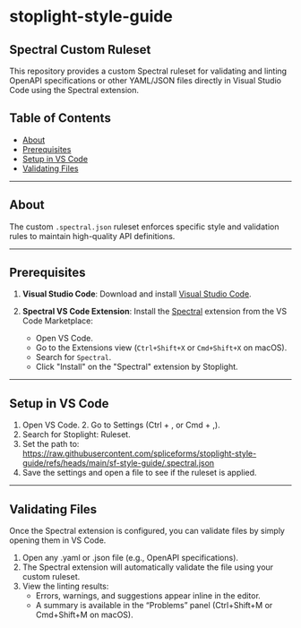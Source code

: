 # stoplight-style-guide

## Spectral Custom Ruleset

This repository provides a custom Spectral ruleset for validating and linting OpenAPI specifications or other YAML/JSON files directly in Visual Studio Code using the Spectral extension.

## Table of Contents

- [About](#about)
- [Prerequisites](#prerequisites)
- [Setup in VS Code](#setup-in-vs-code)
- [Validating Files](#validating-files)

---

## About

The custom `.spectral.json` ruleset enforces specific style and validation rules to maintain high-quality API definitions.

---

## Prerequisites

1. **Visual Studio Code**:
   Download and install [Visual Studio Code](https://code.visualstudio.com/).

2. **Spectral VS Code Extension**:
   Install the [Spectral](https://marketplace.visualstudio.com/items?itemName=stoplight.spectral) extension from the VS Code Marketplace:
   - Open VS Code.
   - Go to the Extensions view (`Ctrl+Shift+X` or `Cmd+Shift+X` on macOS).
   - Search for `Spectral`.
   - Click "Install" on the "Spectral" extension by Stoplight.

---
## Setup in VS Code

  1.	Open VS Code.
 	2.	Go to Settings (Ctrl + , or Cmd + ,).
  3.	Search for Stoplight: Ruleset.
  4.	Set the path to:  https://raw.githubusercontent.com/spliceforms/stoplight-style-guide/refs/heads/main/sf-style-guide/.spectral.json
  5.	Save the settings and open a file to see if the ruleset is applied.

---
## Validating Files

Once the Spectral extension is configured, you can validate files by simply opening them in VS Code.

   1. Open any .yaml or .json file (e.g., OpenAPI specifications).
   2. The Spectral extension will automatically validate the file using your custom ruleset.
   3. View the linting results:
	    - Errors, warnings, and suggestions appear inline in the editor.
	    - A summary is available in the “Problems” panel (Ctrl+Shift+M or Cmd+Shift+M on macOS).



